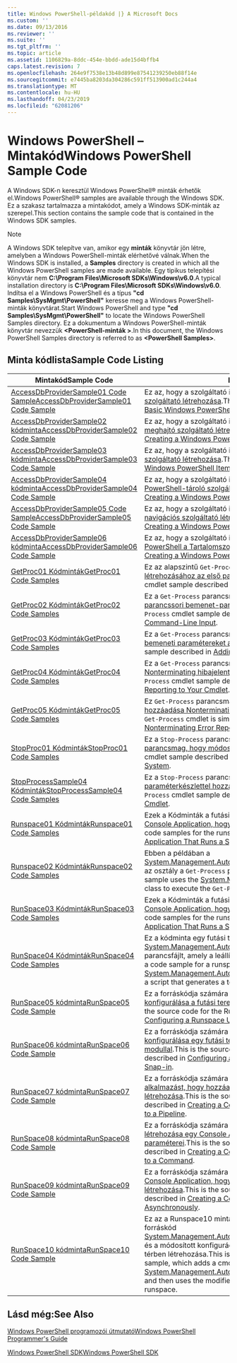 ```yaml
---
title: Windows PowerShell-példakód |} A Microsoft Docs
ms.custom: ''
ms.date: 09/13/2016
ms.reviewer: ''
ms.suite: ''
ms.tgt_pltfrm: ''
ms.topic: article
ms.assetid: 1106829a-8ddc-454e-bbdd-ade15d4bffb4
caps.latest.revision: 7
ms.openlocfilehash: 264e9f7538e13b48d899e87541239250eb88f14e
ms.sourcegitcommit: e7445ba8203da304286c591ff513900ad1c244a4
ms.translationtype: MT
ms.contentlocale: hu-HU
ms.lasthandoff: 04/23/2019
ms.locfileid: "62081206"
---
```

# <a name="windows-powershell-sample-code"></a><span data-ttu-id="d5e3c-102">Windows PowerShell – Mintakód</span><span class="sxs-lookup"><span data-stu-id="d5e3c-102">Windows PowerShell Sample Code</span></span>

<span data-ttu-id="d5e3c-103">A Windows SDK-n keresztül Windows PowerShell® minták érhetők el.</span><span class="sxs-lookup"><span data-stu-id="d5e3c-103">Windows PowerShell® samples are available through the Windows SDK.</span></span> <span data-ttu-id="d5e3c-104">Ez a szakasz tartalmazza a mintakódot, amely a Windows SDK-minták az szerepel.</span><span class="sxs-lookup"><span data-stu-id="d5e3c-104">This section contains the sample code that is contained in the Windows SDK samples.</span></span>

> [!NOTE]
> <span data-ttu-id="d5e3c-105">A Windows SDK telepítve van, amikor egy **minták** könyvtár jön létre, amelyben a Windows PowerShell-minták elérhetővé válnak.</span><span class="sxs-lookup"><span data-stu-id="d5e3c-105">When the Windows SDK is installed, a **Samples** directory is created in which all the Windows PowerShell samples are made available.</span></span> <span data-ttu-id="d5e3c-106">Egy tipikus telepítési könyvtár nem **C:\Program Files\Microsoft SDKs\Windows\v6.0**.</span><span class="sxs-lookup"><span data-stu-id="d5e3c-106">A typical installation directory is **C:\Program Files\Microsoft SDKs\Windows\v6.0**.</span></span> <span data-ttu-id="d5e3c-107">Indítsa el a Windows PowerShell és a típus **"cd Samples\SysMgmt\PowerShell"** keresse meg a Windows PowerShell-minták könyvtárat.</span><span class="sxs-lookup"><span data-stu-id="d5e3c-107">Start Windows PowerShell and type **"cd Samples\SysMgmt\PowerShell"**  to locate the Windows PowerShell Samples directory.</span></span> <span data-ttu-id="d5e3c-108">Ez a dokumentum a Windows PowerShell-minták könyvtár nevezzük  **\<PowerShell-minták >**.</span><span class="sxs-lookup"><span data-stu-id="d5e3c-108">In this document, the Windows PowerShell Samples directory is referred to as **\<PowerShell Samples>**.</span></span>

## <a name="sample-code-listing"></a><span data-ttu-id="d5e3c-109">Minta kódlista</span><span class="sxs-lookup"><span data-stu-id="d5e3c-109">Sample Code Listing</span></span>

|<span data-ttu-id="d5e3c-110">Mintakód</span><span class="sxs-lookup"><span data-stu-id="d5e3c-110">Sample Code</span></span>|<span data-ttu-id="d5e3c-111">Leírás</span><span class="sxs-lookup"><span data-stu-id="d5e3c-111">Description</span></span>|
|-----------------|-----------------|
|[<span data-ttu-id="d5e3c-112">AccessDbProviderSample01 Code Sample</span><span class="sxs-lookup"><span data-stu-id="d5e3c-112">AccessDbProviderSample01 Code Sample</span></span>](./accessdbprovidersample01-code-sample.md)|<span data-ttu-id="d5e3c-113">Ez az, hogy a szolgáltató ismertetett [alapvető Windows PowerShell-szolgáltató létrehozása](./creating-a-basic-windows-powershell-provider.md).</span><span class="sxs-lookup"><span data-stu-id="d5e3c-113">This is the provider described in [Creating a Basic Windows PowerShell Provider](./creating-a-basic-windows-powershell-provider.md).</span></span>|
|[<span data-ttu-id="d5e3c-114">AccessDbProviderSample02 kódminta</span><span class="sxs-lookup"><span data-stu-id="d5e3c-114">AccessDbProviderSample02 Code Sample</span></span>](./accessdbprovidersample02-code-sample.md)|<span data-ttu-id="d5e3c-115">Ez az, hogy a szolgáltató ismertetett [egy Windows PowerShell-meghajtó szolgáltató létrehozása](./creating-a-windows-powershell-drive-provider.md).</span><span class="sxs-lookup"><span data-stu-id="d5e3c-115">This is the provider described in [Creating a Windows PowerShell Drive Provider](./creating-a-windows-powershell-drive-provider.md).</span></span>|
|[<span data-ttu-id="d5e3c-116">AccessDbProviderSample03 kódminta</span><span class="sxs-lookup"><span data-stu-id="d5e3c-116">AccessDbProviderSample03 Code Sample</span></span>](./accessdbprovidersample03-code-sample.md)|<span data-ttu-id="d5e3c-117">Ez az, hogy a szolgáltató ismertetett [egy Windows PowerShell elem szolgáltató létrehozása](./creating-a-windows-powershell-item-provider.md).</span><span class="sxs-lookup"><span data-stu-id="d5e3c-117">This is the provider described in [Creating a Windows PowerShell Item Provider](./creating-a-windows-powershell-item-provider.md).</span></span>|
|[<span data-ttu-id="d5e3c-118">AccessDbProviderSample04 kódminta</span><span class="sxs-lookup"><span data-stu-id="d5e3c-118">AccessDbProviderSample04 Code Sample</span></span>](./accessdbprovidersample04-code-sample.md)|<span data-ttu-id="d5e3c-119">Ez az, hogy a szolgáltató ismertetett [létrehozása a Windows PowerShell-tároló szolgáltató](./creating-a-windows-powershell-container-provider.md).</span><span class="sxs-lookup"><span data-stu-id="d5e3c-119">This is the provider described in [Creating a Windows PowerShell Container Provider](./creating-a-windows-powershell-container-provider.md).</span></span>|
|[<span data-ttu-id="d5e3c-120">AccessDbProviderSample05 Code Sample</span><span class="sxs-lookup"><span data-stu-id="d5e3c-120">AccessDbProviderSample05 Code Sample</span></span>](./accessdbprovidersample05-code-sample.md)|<span data-ttu-id="d5e3c-121">Ez az, hogy a szolgáltató ismertetett [egy Windows PowerShell navigációs szolgáltató létrehozása](./creating-a-windows-powershell-navigation-provider.md).</span><span class="sxs-lookup"><span data-stu-id="d5e3c-121">This is the provider described in [Creating a Windows PowerShell Navigation Provider](./creating-a-windows-powershell-navigation-provider.md).</span></span>|
|[<span data-ttu-id="d5e3c-122">AccessDbProviderSample06 kódminta</span><span class="sxs-lookup"><span data-stu-id="d5e3c-122">AccessDbProviderSample06 Code Sample</span></span>](./accessdbprovidersample06-code-sample.md)|<span data-ttu-id="d5e3c-123">Ez az, hogy a szolgáltató ismertetett [létrehozása a Windows PowerShell a Tartalomszolgáltatón](./creating-a-windows-powershell-content-provider.md).</span><span class="sxs-lookup"><span data-stu-id="d5e3c-123">This is the provider described in [Creating a Windows PowerShell Content Provider](./creating-a-windows-powershell-content-provider.md).</span></span>|
|[<span data-ttu-id="d5e3c-124">GetProc01 Kódminták</span><span class="sxs-lookup"><span data-stu-id="d5e3c-124">GetProc01 Code Samples</span></span>](./getproc01-code-samples.md)|<span data-ttu-id="d5e3c-125">Ez az alapszintű `Get-Process` parancsmag minta ismertetett [létrehozásához az első parancsmag](../cmdlet/creating-a-cmdlet-without-parameters.md).</span><span class="sxs-lookup"><span data-stu-id="d5e3c-125">This is the basic `Get-Process` cmdlet sample described in [Creating Your First Cmdlet](../cmdlet/creating-a-cmdlet-without-parameters.md).</span></span>|
|[<span data-ttu-id="d5e3c-126">GetProc02 Kódminták</span><span class="sxs-lookup"><span data-stu-id="d5e3c-126">GetProc02 Code Samples</span></span>](./getproc02-code-samples.md)|<span data-ttu-id="d5e3c-127">Ez a `Get-Process` parancsmag minta ismertetett [a folyamat parancssori bemenet-paramétereket adunk hozzá](../cmdlet/adding-parameters-that-process-command-line-input.md).</span><span class="sxs-lookup"><span data-stu-id="d5e3c-127">This is the `Get-Process` cmdlet sample described in [Adding Parameters that Process Command-Line Input](../cmdlet/adding-parameters-that-process-command-line-input.md).</span></span>|
|[<span data-ttu-id="d5e3c-128">GetProc03 Kódminták</span><span class="sxs-lookup"><span data-stu-id="d5e3c-128">GetProc03 Code Samples</span></span>](./getproc03-code-samples.md)|<span data-ttu-id="d5e3c-129">Ez a `Get-Process` parancsmag minta ismertetett [a folyamat folyamat bemeneti paramétereket adunk hozzá](../cmdlet/adding-parameters-that-process-pipeline-input.md).</span><span class="sxs-lookup"><span data-stu-id="d5e3c-129">This is the `Get-Process` cmdlet sample described in [Adding Parameters that Process Pipeline Input](../cmdlet/adding-parameters-that-process-pipeline-input.md).</span></span>|
|[<span data-ttu-id="d5e3c-130">GetProc04 Kódminták</span><span class="sxs-lookup"><span data-stu-id="d5e3c-130">GetProc04 Code Samples</span></span>](./getproc04-code-samples.md)|<span data-ttu-id="d5e3c-131">Ez a `Get-Process` parancsmag minta ismertetett [hozzáadása Nonterminating hibajelentés a parancsmaghoz](../cmdlet/adding-non-terminating-error-reporting-to-your-cmdlet.md).</span><span class="sxs-lookup"><span data-stu-id="d5e3c-131">This is the `Get-Process` cmdlet sample described in [Adding Nonterminating Error Reporting to Your Cmdlet](../cmdlet/adding-non-terminating-error-reporting-to-your-cmdlet.md).</span></span>|
|[<span data-ttu-id="d5e3c-132">GetProc05 Kódminták</span><span class="sxs-lookup"><span data-stu-id="d5e3c-132">GetProc05 Code Samples</span></span>](./getproc05-code-samples.md)|<span data-ttu-id="d5e3c-133">Ez `Get-Process` parancsmag hasonlít a parancsmag ismertetett [hozzáadása Nonterminating hibajelentés a parancsmaghoz](../cmdlet/adding-non-terminating-error-reporting-to-your-cmdlet.md).</span><span class="sxs-lookup"><span data-stu-id="d5e3c-133">This `Get-Process` cmdlet is similar to the cmdlet described in [Adding Nonterminating Error Reporting to Your Cmdlet](../cmdlet/adding-non-terminating-error-reporting-to-your-cmdlet.md).</span></span>|
|[<span data-ttu-id="d5e3c-134">StopProc01 Kódminták</span><span class="sxs-lookup"><span data-stu-id="d5e3c-134">StopProc01 Code Samples</span></span>](./stopproc01-code-samples.md)|<span data-ttu-id="d5e3c-135">Ez a `Stop-Process` parancsmag minta ismertetett [létrehozása egy parancsmag, hogy módosítja a rendszer](../cmdlet/creating-a-cmdlet-that-modifies-the-system.md).</span><span class="sxs-lookup"><span data-stu-id="d5e3c-135">This is the `Stop-Process` cmdlet sample described in [Creating a Cmdlet That Modifies the System](../cmdlet/creating-a-cmdlet-that-modifies-the-system.md).</span></span>|
|[<span data-ttu-id="d5e3c-136">StopProcessSample04 Kódminták</span><span class="sxs-lookup"><span data-stu-id="d5e3c-136">StopProcessSample04 Code Samples</span></span>](./stopprocesssample04-code-samples.md)|<span data-ttu-id="d5e3c-137">Ez a `Stop-Process` parancsmag minta ismertetett [paraméterkészlettel hozzáadása egy parancsmag](../cmdlet/adding-parameter-sets-to-a-cmdlet.md).</span><span class="sxs-lookup"><span data-stu-id="d5e3c-137">This is the `Stop-Process` cmdlet sample described in [Adding Parameter Sets to a Cmdlet](../cmdlet/adding-parameter-sets-to-a-cmdlet.md).</span></span>|
|[<span data-ttu-id="d5e3c-138">Runspace01 Kódminták</span><span class="sxs-lookup"><span data-stu-id="d5e3c-138">Runspace01 Code Samples</span></span>](./runspace01-code-samples.md)|<span data-ttu-id="d5e3c-139">Ezek a Kódminták a futási térben ismertetett [létrehozása egy Console Application, hogy fut a megadott parancs](http://msdn.microsoft.com/en-us/793a6570-a072-4799-840b-172f28ce620e).</span><span class="sxs-lookup"><span data-stu-id="d5e3c-139">These are the code samples for the runspace described in [Creating a Console Application That Runs a Specified Command](http://msdn.microsoft.com/en-us/793a6570-a072-4799-840b-172f28ce620e).</span></span>|
|[<span data-ttu-id="d5e3c-140">Runspace02 Kódminták</span><span class="sxs-lookup"><span data-stu-id="d5e3c-140">Runspace02 Code Samples</span></span>](./runspace02-code-samples.md)|<span data-ttu-id="d5e3c-141">Ebben a példában a [System.Management.Automation.Runspaceinvoke](/dotnet/api/System.Management.Automation.RunspaceInvoke) végrehajtásához az osztály a `Get-Process` parancsmag szinkron módon történik.</span><span class="sxs-lookup"><span data-stu-id="d5e3c-141">This sample uses the [System.Management.Automation.Runspaceinvoke](/dotnet/api/System.Management.Automation.RunspaceInvoke) class to execute the `Get-Process` cmdlet synchronously.</span></span>|
|[<span data-ttu-id="d5e3c-142">RunSpace03 Kódminták</span><span class="sxs-lookup"><span data-stu-id="d5e3c-142">RunSpace03 Code Samples</span></span>](./runspace03-code-samples.md)|<span data-ttu-id="d5e3c-143">Ezek a Kódminták a futási térben ismertetett [létrehozása egy Console Application, hogy fut a megadott parancsfájl](http://msdn.microsoft.com/en-us/a93e6006-36db-4bcc-b9da-c5bebf4ffd68).</span><span class="sxs-lookup"><span data-stu-id="d5e3c-143">These are the code samples for the runspace described in [Creating a Console Application That Runs a Specified Script](http://msdn.microsoft.com/en-us/a93e6006-36db-4bcc-b9da-c5bebf4ffd68).</span></span>|
|[<span data-ttu-id="d5e3c-144">RunSpace04 Kódminták</span><span class="sxs-lookup"><span data-stu-id="d5e3c-144">RunSpace04 Code Samples</span></span>](./runspace04-code-samples.md)|<span data-ttu-id="d5e3c-145">Ez a kódminta egy futási teret használ, az a [System.Management.Automation.Runspaceinvoke](/dotnet/api/System.Management.Automation.RunspaceInvoke) osztály egy parancsfájlt, amely a leállítási hibát generál végrehajtásához.</span><span class="sxs-lookup"><span data-stu-id="d5e3c-145">This is a code sample for a runspace that uses the [System.Management.Automation.Runspaceinvoke](/dotnet/api/System.Management.Automation.RunspaceInvoke) class to execute a script that generates a terminating error.</span></span>|
|[<span data-ttu-id="d5e3c-146">RunSpace05 kódminta</span><span class="sxs-lookup"><span data-stu-id="d5e3c-146">RunSpace05 Code Sample</span></span>](./runspace05-code-sample.md)|<span data-ttu-id="d5e3c-147">Ez a forráskódja számára a Runspace05 minta ismertetett [konfigurálása a futási teret használ RunspaceConfiguration](http://msdn.microsoft.com/en-us/42681d19-2d05-4975-befd-afb1990e79b2).</span><span class="sxs-lookup"><span data-stu-id="d5e3c-147">This is the source code for the Runspace05 sample described in [Configuring a Runspace Using RunspaceConfiguration](http://msdn.microsoft.com/en-us/42681d19-2d05-4975-befd-afb1990e79b2).</span></span>|
|[<span data-ttu-id="d5e3c-148">RunSpace06 kódminta</span><span class="sxs-lookup"><span data-stu-id="d5e3c-148">RunSpace06 Code Sample</span></span>](./runspace06-code-sample.md)|<span data-ttu-id="d5e3c-149">Ez a forráskódja számára a Runspace06 minta ismertetett [konfigurálása egy futási teret egy Windows PowerShell beépülő modullal](http://msdn.microsoft.com/en-us/a7289ee8-9732-49ee-91c7-d533e9538b83).</span><span class="sxs-lookup"><span data-stu-id="d5e3c-149">This is the source code for the Runspace06 sample described in [Configuring a Runspace Using a Windows PowerShell Snap-in](http://msdn.microsoft.com/en-us/a7289ee8-9732-49ee-91c7-d533e9538b83).</span></span>|
|[<span data-ttu-id="d5e3c-150">RunSpace07 kódminta</span><span class="sxs-lookup"><span data-stu-id="d5e3c-150">RunSpace07 Code Sample</span></span>](./runspace07-code-sample.md)|<span data-ttu-id="d5e3c-151">Ez a forráskódja számára a Runspace07 minta ismertetett [egy alkalmazást, hogy hozzáadja konzolparancsok egy folyamat létrehozása](http://msdn.microsoft.com/en-us/01eb7808-e97b-4905-80be-9e2fa38c262e).</span><span class="sxs-lookup"><span data-stu-id="d5e3c-151">This is the source code for the Runspace07 sample described in [Creating a Console Application That Adds Commands to a Pipeline](http://msdn.microsoft.com/en-us/01eb7808-e97b-4905-80be-9e2fa38c262e).</span></span>|
|[<span data-ttu-id="d5e3c-152">RunSpace08 kódminta</span><span class="sxs-lookup"><span data-stu-id="d5e3c-152">RunSpace08 Code Sample</span></span>](./runspace08-code-sample.md)|<span data-ttu-id="d5e3c-153">Ez a forráskódja számára a Runspace08 minta ismertetett [létrehozása egy Console Application, hogy hozzáadja a parancs paraméterei](http://msdn.microsoft.com/en-us/848b2b46-60f1-4a86-b448-cfc7c0cccfba).</span><span class="sxs-lookup"><span data-stu-id="d5e3c-153">This is the source code for the Runspace08 sample described in [Creating a Console Application That Adds Parameters to a Command](http://msdn.microsoft.com/en-us/848b2b46-60f1-4a86-b448-cfc7c0cccfba).</span></span>|
|[<span data-ttu-id="d5e3c-154">RunSpace09 kódminta</span><span class="sxs-lookup"><span data-stu-id="d5e3c-154">RunSpace09 Code Sample</span></span>](./runspace09-code-sample.md)|<span data-ttu-id="d5e3c-155">Ez a forráskódja számára a Runspace09 minta ismertetett [egy Console Application, hogy meghívja a folyamat aszinkron módon létrehozása](http://msdn.microsoft.com/en-us/198c1c94-2a06-457e-93ce-c0d910618e47).</span><span class="sxs-lookup"><span data-stu-id="d5e3c-155">This is the source code for the Runspace09 sample described in [Creating a Console Application That Invokes a Pipeline Asynchronously](http://msdn.microsoft.com/en-us/198c1c94-2a06-457e-93ce-c0d910618e47).</span></span>|
|[<span data-ttu-id="d5e3c-156">RunSpace10 kódminta</span><span class="sxs-lookup"><span data-stu-id="d5e3c-156">RunSpace10 Code Sample</span></span>](./runspace10-code-sample.md)|<span data-ttu-id="d5e3c-157">Ez az a Runspace10 minta, amely egy parancsmag hozzáadja a forráskód [System.Management.Automation.Runspaces.Runspaceconfiguration](/dotnet/api/System.Management.Automation.Runspaces.RunspaceConfiguration) és a módosított konfigurációs információk segítségével a futási térben létrehozása.</span><span class="sxs-lookup"><span data-stu-id="d5e3c-157">This is the source code for the Runspace10 sample, which adds a cmdlet to [System.Management.Automation.Runspaces.Runspaceconfiguration](/dotnet/api/System.Management.Automation.Runspaces.RunspaceConfiguration) and then uses the modified configuration information to create the runspace.</span></span>|

## <a name="see-also"></a><span data-ttu-id="d5e3c-158">Lásd még:</span><span class="sxs-lookup"><span data-stu-id="d5e3c-158">See Also</span></span>

[<span data-ttu-id="d5e3c-159">Windows PowerShell programozói útmutató</span><span class="sxs-lookup"><span data-stu-id="d5e3c-159">Windows PowerShell Programmer's Guide</span></span>](./windows-powershell-programmer-s-guide.md)

[<span data-ttu-id="d5e3c-160">Windows PowerShell SDK</span><span class="sxs-lookup"><span data-stu-id="d5e3c-160">Windows PowerShell SDK</span></span>](../windows-powershell-reference.md)